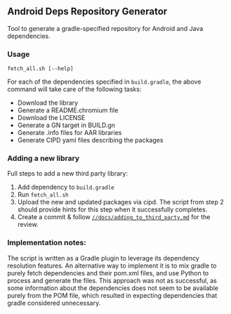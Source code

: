 Android Deps Repository Generator
---------------------------------

Tool to generate a gradle-specified repository for Android and Java
dependencies.

### Usage

    fetch_all.sh [--help]

For each of the dependencies specified in `build.gradle`, the above command
will take care of the following tasks:

- Download the library
- Generate a README.chromium file
- Download the LICENSE
- Generate a GN target in BUILD.gn
- Generate .info files for AAR libraries
- Generate CIPD yaml files describing the packages

### Adding a new library
Full steps to add a new third party library:

1. Add dependency to `build.gradle`
2. Run `fetch_all.sh`
3. Upload the new and updated packages via cipd. The script from step 2 should
   provide hints for this step when it successfully completes.
4. Create a commit & follow [`//docs/adding_to_third_party.md`][docs_link] for
   the review.

[docs_link]: ../../../../docs/adding_to_third_party.md

### Implementation notes:
The script is written as a Gradle plugin to leverage its dependency resolution
features. An alternative way to implement it is to mix gradle to purely fetch
dependencies and their pom.xml files, and use Python to process and generate
the files. This approach was not as successful, as some information about the
dependencies does not seem to be available purely from the POM file, which
resulted in expecting dependencies that gradle considered unnecessary.
